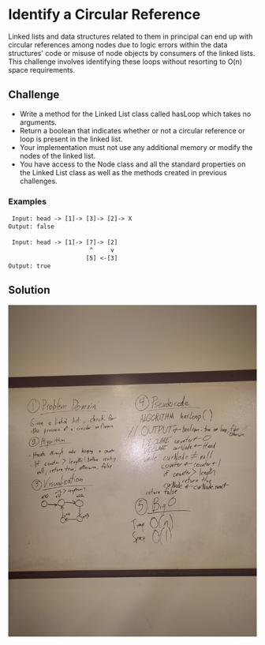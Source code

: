 # Identify a Circular Reference

Linked lists and data structures related to them in principal can end up with
circular references among nodes due to logic errors within the data structures'
code or misuse of node objects by consumers of the linked lists. This challenge
involves identifying these loops without resorting to O(n) space requirements.

## Challenge

- Write a method for the Linked List class called hasLoop which takes no
arguments.
- Return a boolean that indicates whether or not a circular reference or loop
is present in the linked list.
- Your implementation must not use any additional memory or modify the nodes of
the linked list.
- You have access to the Node class and all the standard properties on the
Linked List class as well as the methods created in previous challenges.

### Examples

     Input: head -> [1]-> [3]-> [2]-> X
    Output: false

     Input: head -> [1]-> [7]-> [2]
                           ^     v
                          [5] <-[3]
    Output: true

## Solution

![Whiteboard Solution Photo](/assets/LL_FindLoop.jpg)
